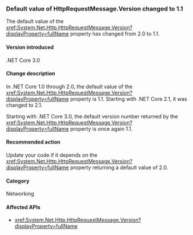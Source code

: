 ﻿### Default value of HttpRequestMessage.Version changed to 1.1

The default value of the <xref:System.Net.Http.HttpRequestMessage.Version?displayProperty=fullName> property has changed from 2.0 to 1.1.

#### Version introduced

.NET Core 3.0

#### Change description

In .NET Core 1.0 through 2.0, the default value of the <xref:System.Net.Http.HttpRequestMessage.Version?displayProperty=fullName> property is 1.1. Starting with .NET Core 2.1, it was changed to 2.1.

Starting with .NET Core 3.0, the default version number returned by the <xref:System.Net.Http.HttpRequestMessage.Version?displayProperty=fullName> property is once again 1.1.

#### Recommended action

Update your code if it depends on the <xref:System.Net.Http.HttpRequestMessage.Version?displayProperty=fullName> property returning a default value of 2.0.

#### Category

Networking

#### Affected APIs

- <xref:System.Net.Http.HttpRequestMessage.Version?displayProperty=fullName>

<!--
a def
### Affected APIs

- `P:System.Net.Http.HttpRequestMessage.Version`

-->
